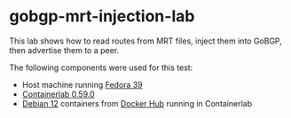 # gobgp-mrt-injection-lab
This lab shows how to read routes from MRT files, inject them into GoBGP, then advertise them to a peer.

The following components were used for this test:
- Host machine running [Fedora 39](https://fedoraproject.org/server/download/)
- [Containerlab 0.59.0](https://containerlab.dev/)
- [Debian 12](https://www.debian.org/index.html) containers from [Docker Hub](https://hub.docker.com/_/debian) running in Containerlab

